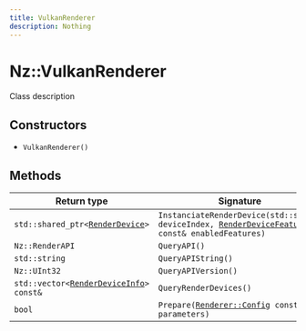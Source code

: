 ```yaml
---
title: VulkanRenderer
description: Nothing
---
```


# Nz::VulkanRenderer

Class description

## Constructors

- `VulkanRenderer()`

## Methods

| Return type | Signature |
| ----------- | --------- |
| `std::shared_ptr<`[`RenderDevice`](documentation/generated/Renderer/RenderDevice.md)`>` | `InstanciateRenderDevice(std::size_t deviceIndex, `[`RenderDeviceFeatures`](documentation/generated/Renderer/RenderDeviceFeatures.md)` const& enabledFeatures)` |
| `Nz::RenderAPI` | `QueryAPI()` |
| `std::string` | `QueryAPIString()` |
| `Nz::UInt32` | `QueryAPIVersion()` |
| `std::vector<`[`RenderDeviceInfo`](documentation/generated/Renderer/RenderDeviceInfo.md)`> const&` | `QueryRenderDevices()` |
| `bool` | `Prepare(`[`Renderer::Config`](documentation/generated/Renderer/Renderer.Config.md)` const& parameters)` |
